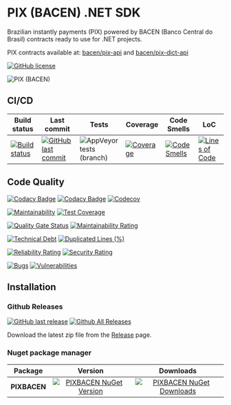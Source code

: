 # PIX (BACEN) .NET SDK

Brazilian instantly payments (PIX) powered by BACEN (Banco Central do Brasil) contracts ready to use for .NET projects.

PIX contracts available at: [bacen/pix-api](https://github.com/bacen/pix-api/) and [bacen/pix-dict-api](https://github.com/bacen/pix-dict-api)

[![GitHub license](https://img.shields.io/github/license/guibranco/PIX-BACEN-SDK-DotNet)](https://github.com/guibranco/PIX-BACEN-SDK-DotNet)

![PIX (BACEN)](https://raw.githubusercontent.com/guibranco/PIX-BACEN-SDK-DotNet/main/logo.png)

## CI/CD

| Build status | Last commit | Tests | Coverage | Code Smells | LoC | 
|--------------|-------------|-------|----------|-------------|-----|
| [![Build status](https://ci.appveyor.com/api/projects/status/epfv828r93depgv7/branch/main?svg=true)](https://ci.appveyor.com/project/guibranco/PIX-BACEN-SDK-DotNet/branch/main) | [![GitHub last commit](https://img.shields.io/github/last-commit/guibranco/PIX-BACEN-SDK-DotNet/main)](https://github.com/guibranco/PIX-BACEN-SDK-DotNet) | ![AppVeyor tests (branch)](https://img.shields.io/appveyor/tests/guibranco/PIX-BACEN-SDK-DotNet/main?compact_message) | [![Coverage](https://sonarcloud.io/api/project_badges/measure?project=guibranco_PIX-BACEN-SDK-DotNet&metric=coverage)](https://sonarcloud.io/dashboard?id=guibranco_PIX-BACEN-SDK-DotNet) | [![Code Smells](https://sonarcloud.io/api/project_badges/measure?project=guibranco_PIX-BACEN-SDK-DotNet&metric=code_smells)](https://sonarcloud.io/dashboard?id=guibranco_PIX-BACEN-SDK-DotNet) | [![Lines of Code](https://sonarcloud.io/api/project_badges/measure?project=guibranco_PIX-BACEN-SDK-DotNet&metric=ncloc)](https://sonarcloud.io/dashboard?id=guibranco_PIX-BACEN-SDK-DotNet)


## Code Quality

[![Codacy Badge](https://app.codacy.com/project/badge/Grade/fb3b0b3876fb4e85a33ba9c891bfa3b3)](https://www.codacy.com/gh/guibranco/PIX-BACEN-SDK-DotNet/dashboard?utm_source=github.com&amp;utm_medium=referral&amp;utm_content=guibranco/VTEX-SDK-dotnet&amp;utm_campaign=Badge_Grade)
[![Codacy Badge](https://app.codacy.com/project/badge/Coverage/fb3b0b3876fb4e85a33ba9c891bfa3b3)](https://www.codacy.com/gh/guibranco/PIX-BACEN-SDK-DotNet/dashboard?utm_source=github.com&amp;utm_medium=referral&amp;utm_content=guibranco/VTEX-SDK-dotnet&amp;utm_campaign=Badge_Coverage)
[![Codecov](https://codecov.io/gh/guibranco/PIX-BACEN-SDK-DotNet/branch/main/graph/badge.svg)](https://codecov.io/gh/guibranco/PIX-BACEN-SDK-DotNet)

[![Maintainability](https://api.codeclimate.com/v1/badges/62b8548ab33f1c845d68/maintainability)](https://codeclimate.com/github/guibranco/PIX-BACEN-SDK-DotNet/maintainability)
[![Test Coverage](https://api.codeclimate.com/v1/badges/62b8548ab33f1c845d68/test_coverage)](https://codeclimate.com/github/guibranco/PIX-BACEN-SDK-DotNet/test_coverage)

[![Quality Gate Status](https://sonarcloud.io/api/project_badges/measure?project=guibranco_PIX-BACEN-SDK-DotNet&metric=alert_status)](https://sonarcloud.io/dashboard?id=guibranco_PIX-BACEN-SDK-DotNet)
[![Maintainability Rating](https://sonarcloud.io/api/project_badges/measure?project=guibranco_PIX-BACEN-SDK-DotNet&metric=sqale_rating)](https://sonarcloud.io/dashboard?id=guibranco_PIX-BACEN-SDK-DotNet)

[![Technical Debt](https://sonarcloud.io/api/project_badges/measure?project=guibranco_PIX-BACEN-SDK-DotNet&metric=sqale_index)](https://sonarcloud.io/dashboard?id=guibranco_PIX-BACEN-SDK-DotNet)
[![Duplicated Lines (%)](https://sonarcloud.io/api/project_badges/measure?project=guibranco_PIX-BACEN-SDK-DotNet&metric=duplicated_lines_density)](https://sonarcloud.io/dashboard?id=guibranco_PIX-BACEN-SDK-DotNet)

[![Reliability Rating](https://sonarcloud.io/api/project_badges/measure?project=guibranco_PIX-BACEN-SDK-DotNet&metric=reliability_rating)](https://sonarcloud.io/dashboard?id=guibranco_PIX-BACEN-SDK-DotNet)
[![Security Rating](https://sonarcloud.io/api/project_badges/measure?project=guibranco_PIX-BACEN-SDK-DotNet&metric=security_rating)](https://sonarcloud.io/dashboard?id=guibranco_PIX-BACEN-SDK-DotNet)

[![Bugs](https://sonarcloud.io/api/project_badges/measure?project=guibranco_PIX-BACEN-SDK-DotNet&metric=bugs)](https://sonarcloud.io/dashboard?id=guibranco_PIX-BACEN-SDK-DotNet)
[![Vulnerabilities](https://sonarcloud.io/api/project_badges/measure?project=guibranco_PIX-BACEN-SDK-DotNet&metric=vulnerabilities)](https://sonarcloud.io/dashboard?id=guibranco_PIX-BACEN-SDK-DotNet)

## Installation

### Github Releases

[![GitHub last release](https://img.shields.io/github/release-date/guibranco/PIX-BACEN-SDK-DotNet.svg?style=flat)](https://github.com/guibranco/PIX-BACEN-SDK-DotNet) [![Github All Releases](https://img.shields.io/github/downloads/guibranco/PIX-BACEN-SDK-DotNet/total.svg?style=flat)](https://github.com/guibranco/PIX-BACEN-SDK-DotNet)

Download the latest zip file from the [Release](https://github.com/GuiBranco/PIX-BACEN-SDK-DotNet/releases) page.

### Nuget package manager

| Package | Version | Downloads |
|------------------|:-------:|:-------:|
| **PIXBACEN** | [![PIXBACEN NuGet Version](https://img.shields.io/nuget/v/PIXBACEN.svg?style=flat)](https://www.nuget.org/packages/PIXBACEN/) | [![PIXBACEN NuGet Downloads](https://img.shields.io/nuget/dt/PIXBACEN.svg?style=flat)](https://www.nuget.org/packages/PIXBACEN/) |
